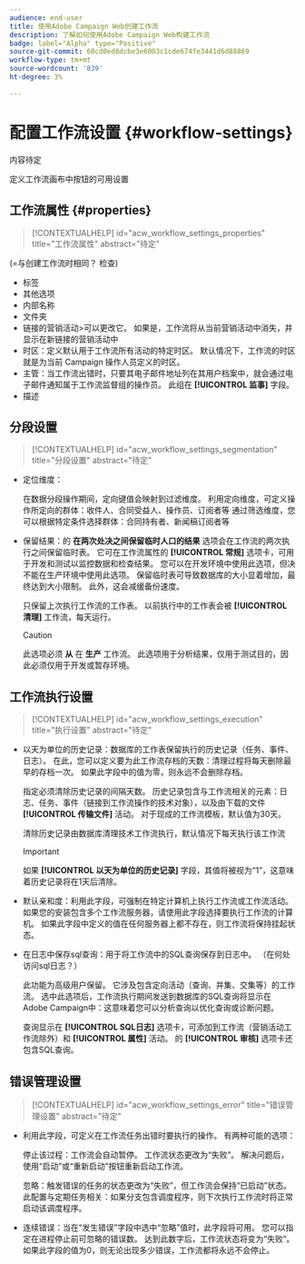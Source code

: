 ```yaml
---
audience: end-user
title: 使用Adobe Campaign Web创建工作流
description: 了解如何使用Adobe Campaign Web构建工作流
badge: label="Alpha" type="Positive"
source-git-commit: 60cd0ed8dcbe3e6003c1cde674fe3441d6d88869
workflow-type: tm+mt
source-wordcount: '839'
ht-degree: 3%

---
```


# 配置工作流设置 {#workflow-settings}

内容待定

定义工作流画布中按钮的可用设置
<!--à reformuler-->

## 工作流属性 {#properties}

>[!CONTEXTUALHELP]
>id="acw_workflow_settings_properties"
>title="工作流属性"
>abstract="待定"

(=与创建工作流时相同？ 检查)

* 标签
* 其他选项
* 内部名称
* 文件夹
* 链接的营销活动>可以更改它。 如果是，工作流将从当前营销活动中消失，并显示在新链接的营销活动中
* 时区：定义默认用于工作流所有活动的特定时区。 默认情况下，工作流的时区就是为当前 Campaign 操作人员定义的时区。
* 主管：当工作流出错时，只要其电子邮件地址列在其用户档案中，就会通过电子邮件通知属于工作流监督组的操作员。 此组在 **[!UICONTROL 监事]** 字段。
* 描述

## 分段设置

>[!CONTEXTUALHELP]
>id="acw_workflow_settings_segmentation"
>title="分段设置"
>abstract="待定"

* 定位维度：

   在数据分段操作期间，定向键值会映射到过滤维度。 利用定向维度，可定义操作所定向的群体：收件人、合同受益人、操作员、订阅者等 通过筛选维度，您可以根据特定条件选择群体：合同持有者、新闻稿订阅者等

* 保留结果：的 **在两次处决之间保留临时人口的结果** 选项会在工作流的两次执行之间保留临时表。  它可在工作流属性的 **[!UICONTROL 常规]** 选项卡，可用于开发和测试以监控数据和检查结果。 您可以在开发环境中使用此选项，但决不能在生产环境中使用此选项。 保留临时表可导致数据库的大小显着增加，最终达到大小限制。 此外，这会减缓备份速度。

   只保留上次执行工作流的工作表。 以前执行中的工作表会被 **[!UICONTROL 清理]** 工作流，每天运行。

   >[!CAUTION]
   >
   >此选项必须 **从** 在 **生产** 工作流。 此选项用于分析结果，仅用于测试目的，因此必须仅用于开发或暂存环境。

## 工作流执行设置

>[!CONTEXTUALHELP]
>id="acw_workflow_settings_execution"
>title="执行设置"
>abstract="待定"

* 以天为单位的历史记录：数据库的工作表保留执行的历史记录（任务、事件、日志）。 在此，您可以定义要为此工作流存档的天数：清理过程将每天删除最早的存档一次。 如果此字段中的值为零，则永远不会删除存档。

   指定必须清除历史记录的间隔天数。 历史记录包含与工作流相关的元素：日志、任务、事件（链接到工作流操作的技术对象），以及由下载的文件 **[!UICONTROL 传输文件]** 活动。 对于现成的工作流模板，默认值为30天。

   清除历史记录由数据库清理技术工作流执行，默认情况下每天执行该工作流

   >[!IMPORTANT]
   >
   >如果 **[!UICONTROL 以天为单位的历史记录]** 字段，其值将被视为“1”，这意味着历史记录将在1天后清除。

* 默认亲和度：利用此字段，可强制在特定计算机上执行工作流或工作流活动。   如果您的安装包含多个工作流服务器，请使用此字段选择要执行工作流的计算机。 如果此字段中定义的值在任何服务器上都不存在，则工作流将保持挂起状态。

* 在日志中保存sql查询：用于将工作流中的SQL查询保存到日志中。 （在何处访问sql日志？）

   此功能为高级用户保留。 它涉及包含定向活动（查询、并集、交集等）的工作流。 选中此选项后，工作流执行期间发送到数据库的SQL查询将显示在Adobe Campaign中：这意味着您可以分析查询以优化查询或诊断问题。

   查询显示在 **[!UICONTROL SQL日志]** 选项卡，可添加到工作流（营销活动工作流除外）和 **[!UICONTROL 属性]** 活动。 的 **[!UICONTROL 审核]** 选项卡还包含SQL查询。

## 错误管理设置

>[!CONTEXTUALHELP]
>id="acw_workflow_settings_error"
>title="错误管理设置"
>abstract="待定"

* 利用此字段，可定义在工作流任务出错时要执行的操作。 有两种可能的选项：

   停止该过程：工作流会自动暂停。 工作流状态更改为“失败”。 解决问题后，使用“启动”或“重新启动”按钮重新启动工作流。

   忽略：触发错误的任务的状态更改为“失败”，但工作流会保持“已启动”状态。 此配置与定期任务相关：如果分支包含调度程序，则下次执行工作流时将正常启动该调度程序。

* 连续错误：当在“发生错误”字段中选中“忽略”值时，此字段将可用。 您可以指定在进程停止前可忽略的错误数。 达到此数字后，工作流状态将变为“失败”。 如果此字段的值为0，则无论出现多少错误，工作流都将永远不会停止。
